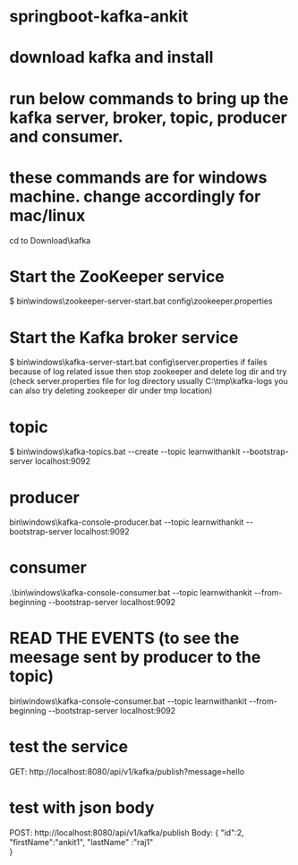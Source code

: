 # springboot-kafka-ankit
# download kafka and install
# run below commands to bring up the kafka server, broker, topic, producer and consumer.
# these commands are for windows machine. change accordingly for mac/linux
cd to Download\kafka
# Start the ZooKeeper service
$ bin\windows\zookeeper-server-start.bat config\zookeeper.properties

# Start the Kafka broker service
$ bin\windows\kafka-server-start.bat config\server.properties
if failes because of log related issue then stop zookeeper and delete log dir and try (check server.properties file for log directory usually C:\tmp\kafka-logs you can also try deleting zookeeper dir under tmp location)

# topic
$ bin\windows\kafka-topics.bat --create --topic learnwithankit --bootstrap-server localhost:9092

# producer
bin\windows\kafka-console-producer.bat --topic learnwithankit --bootstrap-server localhost:9092

# consumer
.\bin\windows\kafka-console-consumer.bat --topic learnwithankit --from-beginning --bootstrap-server localhost:9092

# READ THE EVENTS (to see the meesage sent by producer to the topic)
bin\windows\kafka-console-consumer.bat --topic learnwithankit --from-beginning --bootstrap-server localhost:9092


# test the service
GET:  http://localhost:8080/api/v1/kafka/publish?message=hello

# test with json body
POST: http://localhost:8080/api/v1/kafka/publish
Body: 
 {
 "id":2,
 "firstName":"ankit1",
 "lastName" :"raj1"   
 }
